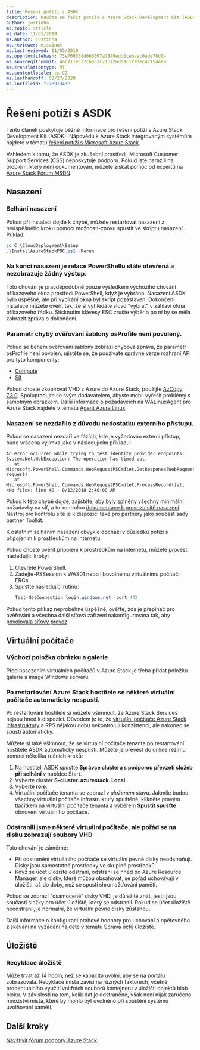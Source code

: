 ```yaml
---
title: Řešení potíží s ASDK
description: Naučte se řešit potíže s Azure Stack Development Kit (ASDK).
author: justinha
ms.topic: article
ms.date: 11/05/2019
ms.author: justinha
ms.reviewer: misainat
ms.lastreviewed: 11/05/2019
ms.openlocfilehash: 73e769358d0b6007a7849edd1cebaac0ade78d04
ms.sourcegitcommit: 4ac711ec37c6653c71b126d09c1f93ec4215a489
ms.translationtype: MT
ms.contentlocale: cs-CZ
ms.lasthandoff: 02/27/2020
ms.locfileid: "77691343"
---
```

# <a name="troubleshoot-the-asdk"></a>Řešení potíží s ASDK
Tento článek poskytuje běžné informace pro řešení potíží s Azure Stack Development Kit (ASDK). Nápovědu k Azure Stack integrovaným systémům najdete v tématu [řešení potíží s Microsoft Azure Stack](../operator/azure-stack-troubleshooting.md). 

Vzhledem k tomu, že ASDK je zkušební prostředí, Microsoft Customer Support Services (CSS) neposkytuje podporu. Pokud jste narazili na problém, který není dokumentován, můžete získat pomoc od expertů na [Azure Stack Fórum MSDN](https://social.msdn.microsoft.com/Forums/azure/home?forum=azurestack). 


## <a name="deployment"></a>Nasazení
### <a name="deployment-failure"></a>Selhání nasazení
Pokud při instalaci dojde k chybě, můžete restartovat nasazení z neúspěšného kroku pomocí možnosti-znovu spustit ve skriptu nasazení. Příklad:

  ```powershell
  cd C:\CloudDeployment\Setup
  .\InstallAzureStackPOC.ps1 -Rerun
  ```

### <a name="at-the-end-of-the-deployment-the-powershell-session-is-still-open-and-doesnt-show-any-output"></a>Na konci nasazení je relace PowerShellu stále otevřená a nezobrazuje žádný výstup.
Toto chování je pravděpodobně pouze výsledkem výchozího chování příkazového okna prostředí PowerShell, když je vybráno. Nasazení ASDK bylo úspěšné, ale při vybírání okna byl skript pozastaven. Dokončení instalace můžete ověřit tak, že si vyhledáte slovo "vybrat" v záhlaví okna příkazového řádku. Stisknutím klávesy ESC zrušte výběr a po ní by se měla zobrazit zpráva o dokončení.

### <a name="template-validation-error-parameter-osprofile-is-not-allowed"></a>Parametr chyby ověřování šablony osProfile není povolený.

Pokud se během ověřování šablony zobrazí chybová zpráva, že parametr osProfile není povolen, ujistěte se, že používáte správné verze rozhraní API pro tyto komponenty:

- [Compute](https://docs.microsoft.com/azure-stack/user/azure-stack-profiles-azure-resource-manager-versions#microsoftcompute)
- [Síť](https://docs.microsoft.com/azure-stack/user/azure-stack-profiles-azure-resource-manager-versions#microsoftnetwork)

Pokud chcete zkopírovat VHD z Azure do Azure Stack, použijte [AzCopy 7.3.0](https://docs.microsoft.com/azure-stack/user/azure-stack-storage-transfer#download-and-install-azcopy). Spolupracujte se svým dodavatelem, abyste mohli vyřešit problémy s samotným obrázkem. Další informace o požadavcích na WALinuxAgent pro Azure Stack najdete v tématu [Agent Azure Linux](../operator/azure-stack-linux.md#azure-linux-agent).

### <a name="deployment-fails-due-to-lack-of-external-access"></a>Nasazení se nezdařilo z důvodu nedostatku externího přístupu.
Pokud se nasazení nezdaří ve fázích, kde je vyžadován externí přístup, bude vrácena výjimka jako v následujícím příkladu:

```
An error occurred while trying to test identity provider endpoints: System.Net.WebException: The operation has timed out.
   at Microsoft.PowerShell.Commands.WebRequestPSCmdlet.GetResponse(WebRequest request)
   at Microsoft.PowerShell.Commands.WebRequestPSCmdlet.ProcessRecord()at, <No file>: line 48 - 8/12/2018 2:40:08 AM
```
Pokud k této chybě dojde, zajistěte, aby byly splněny všechny minimální požadavky na síť, a to kontrolou [dokumentace k provozu sítě nasazení](../operator/deployment-networking.md). Nástroj pro kontrolu sítě je k dispozici také pro partnery jako součást sady partner Toolkit.

K ostatním selháním nasazení obvykle dochází v důsledku potíží s připojením k prostředkům na internetu.

Pokud chcete ověřit připojení k prostředkům na internetu, můžete provést následující kroky:

1. Otevřete PowerShell.
2. Zadejte-PSSession k WAS01 nebo libovolnému virtuálnímu počítači ERCs.
3. Spusťte následující rutinu: 
   ```powershell
   Test-NetConnection login.windows.net -port 443
   ```

Pokud tento příkaz neproběhne úspěšně, ověřte, zda je přepínač pro ověřování a všechna další síťová zařízení nakonfigurována tak, aby [povolovala síťový provoz](../operator/azure-stack-network.md).


## <a name="virtual-machines"></a>Virtuální počítače
### <a name="default-image-and-gallery-item"></a>Výchozí položka obrázku a galerie
Před nasazením virtuálních počítačů v Azure Stack je třeba přidat položku galerie a image Windows serveru.

### <a name="after-restarting-my-azure-stack-host-some-vms-dont-automatically-start"></a>Po restartování Azure Stack hostitele se některé virtuální počítače automaticky nespustí.
Po restartování hostitele si můžete všimnout, že Azure Stack Services nejsou hned k dispozici. Důvodem je to, že [virtuální počítače Azure Stack infrastruktury](asdk-architecture.md#virtual-machine-roles) a RPS nějakou dobu nekontrolují konzistenci, ale nakonec se spustí automaticky.

Můžete si také všimnout, že se virtuální počítače tenanta po restartování hostitele ASDK automaticky nespustí. Můžete je převést do online režimu pomocí několika ručních kroků:

1.  Na hostiteli ASDK spusťte **Správce clusteru s podporou převzetí služeb při selhání** v nabídce Start.
2.  Vyberte cluster **S-cluster. azurestack. Local**.
3.  Vyberte **role**.
4.  Virtuální počítače tenanta se zobrazí v *uloženém* stavu. Jakmile budou všechny virtuální počítače infrastruktury spuštěné, klikněte pravým tlačítkem na virtuální počítače tenanta a výběrem **Spustit spusťte** obnovení virtuálního počítače.

### <a name="ive-deleted-some-vms-but-still-see-the-vhd-files-on-disk"></a>Odstranili jsme některé virtuální počítače, ale pořád se na disku zobrazují soubory VHD 
Toto chování je záměrné:

* Při odstranění virtuálního počítače se virtuální pevné disky neodstraňují. Disky jsou samostatné prostředky ve skupině prostředků.
* Když se účet úložiště odstraní, odstraní se hned po Azure Resource Manager, ale disky, které můžou obsahovat, se pořád uchovávají v úložišti, až do doby, než se spustí shromažďování paměti.

Pokud se zobrazí "osamocené" disky VHD, je důležité znát, jestli jsou součástí složky pro účet úložiště, který se odstranil. Pokud se účet úložiště neodstranil, je normální, že virtuální pevné disky zůstanou.

Další informace o konfiguraci prahové hodnoty pro uchování a opětovného získávání na vyžádání najdete v tématu [Správa účtů úložiště](../operator/azure-stack-manage-storage-accounts.md).

## <a name="storage"></a>Úložiště
### <a name="storage-reclamation"></a>Recyklace úložiště
Může trvat až 14 hodin, než se kapacita uvolní, aby se na portálu zobrazovala. Recyklace místa závisí na různých faktorech, včetně procentuálního využití vnitřních souborů kontejneru v úložišti objektů blob bloku. V závislosti na tom, kolik dat je odstraněno, však není nijak zaručeno množství místa, které by mohlo být uvolněno při spuštění systému uvolňování paměti.

## <a name="next-steps"></a>Další kroky
[Navštívit fórum podpory Azure Stack](https://social.msdn.microsoft.com/Forums/azure/home?forum=azurestack)
